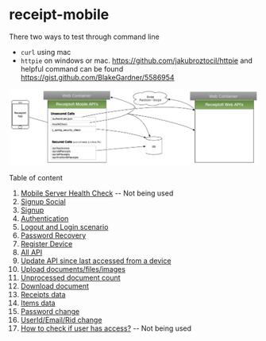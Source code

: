 receipt-mobile
==============

There two ways to test through command line
- <code>curl</code> using mac
- <code>httpie</code> on windows or mac. https://github.com/jakubroztocil/httpie and helpful command can be found  https://gist.github.com/BlakeGardner/5586954


![Mobile Api Architecture](/architecture/Mobile-Architecture.png)

Table of content

01. [Mobile Server Health Check](documentation/api/SiteWorking.md) -- Not being used
02. [Signup Social](documentation/api/SignupSocial.md)
03. [Signup](documentation/api/Signup.md)
04. [Authentication](documentation/api/UserAuthentication.md)
05. [Logout and Login scenario](documentation/api/LogoutAndLogin.md)
06. [Password Recovery](documentation/api/PasswordRecovery.md)
07. [Register Device](documentation/api/RegisterDevice.md)
08. [All API](documentation/api/All.md)
09. [Update API since last accessed from a device](documentation/api/Update.md)
10. [Upload documents/files/images](documentation/api/Upload.md)
11. [Unprocessed document count](documentation/api/Unprocessed.md)
12. [Download document](documentation/api/Download.md)
13. [Receipts data](documentation/api/Receipts.md)
14. [Items data](documentation/api/Items.md)
15. [Password change](documentation/api/PasswordChange.md)
16. [UserId/Email/Rid change](documentation/api/RidChange.md)
17. [How to check if user has access?](documentation/api/DoesUserHasAccess.md) -- Not being used